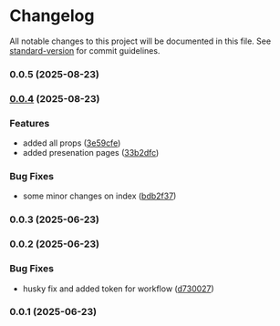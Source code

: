 # Changelog

All notable changes to this project will be documented in this file. See [standard-version](https://github.com/conventional-changelog/standard-version) for commit guidelines.

### 0.0.5 (2025-08-23)

### [0.0.4](https://github.com/muhazAhmed/react-stepwise/compare/v0.0.3...v0.0.4) (2025-08-23)


### Features

* added all props ([3e59cfe](https://github.com/muhazAhmed/react-stepwise/commit/3e59cfedbda7fc29be755d9fe8617b6aee4dd8a2))
* added presenation pages ([33b2dfc](https://github.com/muhazAhmed/react-stepwise/commit/33b2dfc07da1bb3ee81d197d214a3d2548f4f89a))


### Bug Fixes

* some minor changes on index ([bdb2f37](https://github.com/muhazAhmed/react-stepwise/commit/bdb2f371e75f7859511b1e6c633146b15c22843c))

### 0.0.3 (2025-06-23)

### 0.0.2 (2025-06-23)


### Bug Fixes

* husky fix and added token for workflow ([d730027](https://github.com/muhazAhmed/react-stepwise/commit/d730027ece99be66eb1d08e3323713b35a34972e))

### 0.0.1 (2025-06-23)
